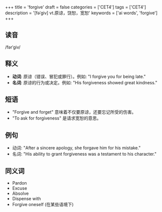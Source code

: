+++
title = 'forgive'
draft = false
categories = ['CET4']
tags = ['CET4']
description = '[fəˈgiv] vt.原谅，饶恕，宽恕'
keywords = ['ai words', 'forgive']
+++

## 读音
/fərˈɡiv/

## 释义
- **动词**: 原谅（错误、冒犯或罪行）。例如: "I forgive you for being late." 
- **名词**: 原谅的行为或决定。例如: "His forgiveness showed great kindness."

## 短语
- "Forgive and forget" 意味着不仅要原谅，还要忘记所受的伤害。
- "To ask for forgiveness" 是请求宽恕的意思。

## 例句
- 动词: "After a sincere apology, she forgave him for his mistake."
- 名词: "His ability to grant forgiveness was a testament to his character."

## 同义词
- Pardon
- Excuse
- Absolve
- Dispense with
- Forgive oneself (在某些语境下)
